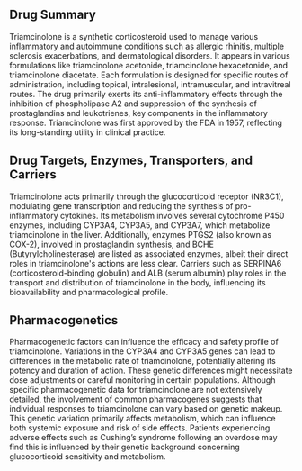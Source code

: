 ## Drug Summary
Triamcinolone is a synthetic corticosteroid used to manage various inflammatory and autoimmune conditions such as allergic rhinitis, multiple sclerosis exacerbations, and dermatological disorders. It appears in various formulations like triamcinolone acetonide, triamcinolone hexacetonide, and triamcinolone diacetate. Each formulation is designed for specific routes of administration, including topical, intralesional, intramuscular, and intravitreal routes. The drug primarily exerts its anti-inflammatory effects through the inhibition of phospholipase A2 and suppression of the synthesis of prostaglandins and leukotrienes, key components in the inflammatory response. Triamcinolone was first approved by the FDA in 1957, reflecting its long-standing utility in clinical practice.

## Drug Targets, Enzymes, Transporters, and Carriers
Triamcinolone acts primarily through the glucocorticoid receptor (NR3C1), modulating gene transcription and reducing the synthesis of pro-inflammatory cytokines. Its metabolism involves several cytochrome P450 enzymes, including CYP3A4, CYP3A5, and CYP3A7, which metabolize triamcinolone in the liver. Additionally, enzymes PTGS2 (also known as COX-2), involved in prostaglandin synthesis, and BCHE (Butyrylcholinesterase) are listed as associated enzymes, albeit their direct roles in triamcinolone's actions are less clear. Carriers such as SERPINA6 (corticosteroid-binding globulin) and ALB (serum albumin) play roles in the transport and distribution of triamcinolone in the body, influencing its bioavailability and pharmacological profile.

## Pharmacogenetics
Pharmacogenetic factors can influence the efficacy and safety profile of triamcinolone. Variations in the CYP3A4 and CYP3A5 genes can lead to differences in the metabolic rate of triamcinolone, potentially altering its potency and duration of action. These genetic differences might necessitate dose adjustments or careful monitoring in certain populations. Although specific pharmacogenetic data for triamcinolone are not extensively detailed, the involvement of common pharmacogenes suggests that individual responses to triamcinolone can vary based on genetic makeup. This genetic variation primarily affects metabolism, which can influence both systemic exposure and risk of side effects. Patients experiencing adverse effects such as Cushing’s syndrome following an overdose may find this is influenced by their genetic background concerning glucocorticoid sensitivity and metabolism.
